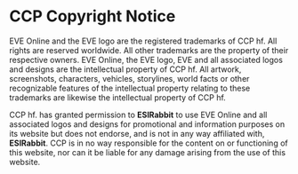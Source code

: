 # CCP Copyright Notice
EVE Online and the EVE logo are the registered trademarks of CCP hf. All rights are reserved worldwide. All other trademarks are the property of their respective owners. EVE Online, the EVE logo, EVE and all associated logos and designs are the intellectual property of CCP hf. All artwork, screenshots, characters, vehicles, storylines, world facts or other recognizable features of the intellectual property relating to these trademarks are likewise the intellectual property of CCP hf. 

CCP hf. has granted permission to **ESIRabbit** to use EVE Online and all associated logos and designs for promotional and information purposes on its website but does not endorse, and is not in any way affiliated with, **ESIRabbit**. CCP is in no way responsible for the content on or functioning of this website, nor can it be liable for any damage arising from the use of this website.